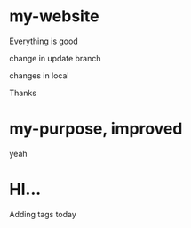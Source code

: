 # my-website
Everything is good

change in update branch

changes in local

Thanks

# my-purpose, improved

yeah

# HI...

Adding tags today
